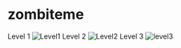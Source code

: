 # zombiteme

Level 1
![Level1](https://github.com/Yeansovanvathana/zombiteme/assets/61142466/d70813f8-da94-4641-85c7-ee8462fb174e)
Level 2
![Level2](https://github.com/Yeansovanvathana/zombiteme/assets/61142466/fcfc755d-8033-4074-af42-a934bb06e6d8)
Level 3
![level3](https://github.com/Yeansovanvathana/zombiteme/assets/61142466/dd5ce426-e32b-490a-a2ed-a354deafcefe)


